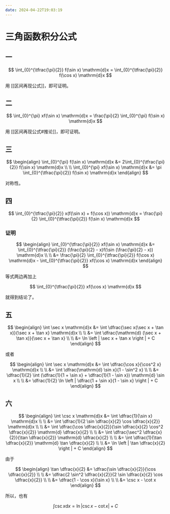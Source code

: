 ```yaml
---
date: 2024-04-22T19:03:19
---
```


# 三角函数积分公式

## 一

$$
\int_{0}^{\tfrac{\pi}{2}} f(\sin x) \mathrm{d}x = \int_{0}^{\tfrac{\pi}{2}} f(\cos x) \mathrm{d}x
$$

用 [[区间再现公式]]，即可证明。

## 二

$$
\int_{0}^{\pi} xf(\sin x) \mathrm{d}x = \frac{\pi}{2} \int_{0}^{\pi} f(\sin x) \mathrm{d}x
$$

用 [[区间再现公式#推论]]，即可证明。

## 三

$$
\begin{align}
\int_{0}^{\pi} f(\sin x) \mathrm{d}x &= 2\int_{0}^{\tfrac{\pi}{2}} f(\sin x) \mathrm{d}x \\
\\
\int_{0}^{\pi} xf(\sin x) \mathrm{d}x &= \pi \int_{0}^{\tfrac{\pi}{2}} f(\sin x) \mathrm{d}x
\end{align}
$$

对称性。

## 四

$$
\int_{0}^{\tfrac{\pi}{2}} x(f(\sin x) + f(\cos x)) \mathrm{d}x = \frac{\pi}{2} \int_{0}^{\tfrac{\pi}{2}} f(\sin x) \mathrm{d}x
$$

### 证明

$$
\begin{align}
\int_{0}^{\tfrac{\pi}{2}} xf(\sin x) \mathrm{d}x &= \int_{0}^{\tfrac{\pi}{2}} (\frac{\pi}{2} - x)f(\sin (\frac{\pi}{2} - x)) \mathrm{d}x \\
\\
&= \frac{\pi}{2} \int_{0}^{\tfrac{\pi}{2}} f(\cos x) \mathrm{d}x - \int_{0}^{\tfrac{\pi}{2}} xf(\cos x) \mathrm{d}x
\end{align}
$$

等式两边再加上

$$
\int_{0}^{\tfrac{\pi}{2}} xf(\cos x) \mathrm{d}x
$$

就得到结论了。

## 五

$$
\begin{align}
\int \sec x \mathrm{d}x &= \int \dfrac{\sec x(\sec x + \tan x)}{\sec x + \tan x} \mathrm{d}x \\
\\
&= \int \dfrac{\mathrm{d} (\sec x + \tan x)}{\sec x + \tan x} \\
\\
&= \ln \left | \sec x + \tan x \right | + C
\end{align}
$$

或者

$$
\begin{align}
\int \sec x \mathrm{d}x &= \int \dfrac{\cos x}{\cos^2 x} \mathrm{d}x \\
\\
&= \int \dfrac{\mathrm{d} \sin x}{1 - \sin^2 x} \\
\\
&= \dfrac{1}{2} \int (\dfrac{1}{1 + \sin x} + \dfrac{1}{1 - \sin x}) \mathrm{d} \sin x \\
\\
&= \dfrac{1}{2} \ln \left | \dfrac{1 + \sin x}{1 - \sin x} \right | + C
\end{align}
$$

## 六

$$
\begin{align}
\int \csc x \mathrm{d}x &= \int \dfrac{1}{\sin x} \mathrm{d}x \\
\\
&= \int \dfrac{1}{2 \sin \dfrac{x}{2} \cos \dfrac{x}{2}} \mathrm{d}x \\
\\
&= \int \dfrac{\cos \dfrac{x}{2}}{\sin \dfrac{x}{2} \cos^2 \dfrac{x}{2}} \mathrm{d} \dfrac{x}{2} \\
\\
&= \int \dfrac{\sec^2 \dfrac{x}{2}}{\tan \dfrac{x}{2}} \mathrm{d} \dfrac{x}{2} \\
\\
&= \int \dfrac{1}{\tan \dfrac{x}{2}} \mathrm{d} \tan \dfrac{x}{2} \\
\\
&= \ln \left | \tan \dfrac{x}{2} \right | + C
\end{align}
$$

由于

$$
\begin{align}
\tan \dfrac{x}{2} &= \dfrac{\sin \dfrac{x}{2}}{\cos \dfrac{x}{2}} \\
\\
&= \dfrac{2 \sin^2 \dfrac{x}{2}}{2 \sin \dfrac{x}{2} \cos \dfrac{x}{2}} \\
\\
&= \dfrac{1 - \cos x}{\sin x} \\
\\
&= \csc x - \cot x
\end{align}
$$

所以，也有

$$
\int \csc x \mathrm{d}x = \ln \left | \csc x - \cot x \right | + C
$$
